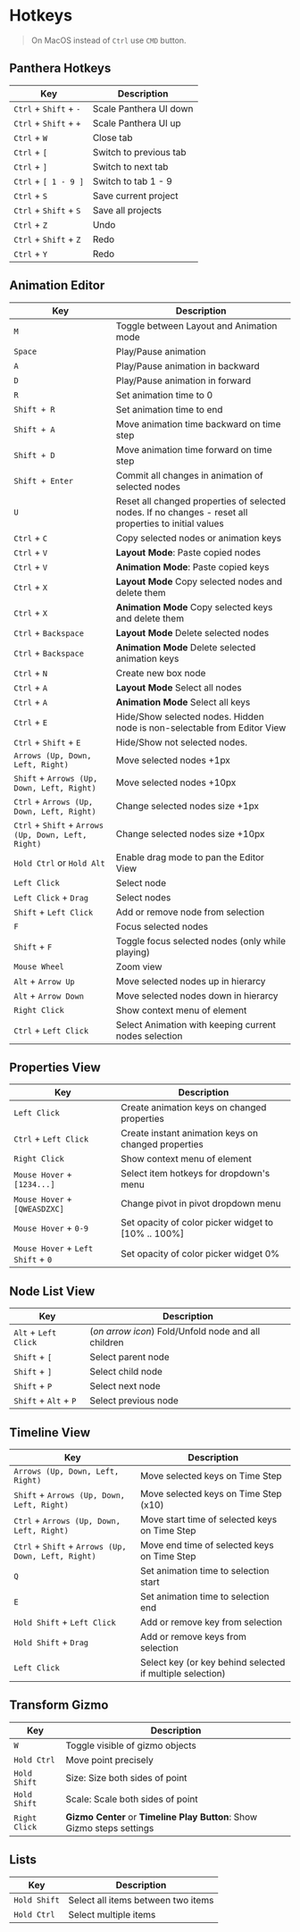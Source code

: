 # Hotkeys

> On MacOS instead of `Ctrl` use `CMD` button.

## Panthera Hotkeys

| Key | Description |
| --- | --- |
| `Ctrl` + `Shift` + `-` | Scale Panthera UI down |
| `Ctrl` + `Shift` + `+` | Scale Panthera UI up |
| `Ctrl` + `W` | Close tab |
| `Ctrl` + `[` | Switch to previous tab |
| `Ctrl` + `]` | Switch to next tab |
| `Ctrl` + `[ 1 - 9 ]` | Switch to tab 1 - 9 |
| `Ctrl` + `S` | Save current project |
| `Ctrl` + `Shift` + `S` | Save all projects |
| `Ctrl` + `Z` | Undo |
| `Ctrl` + `Shift` + `Z` | Redo |
| `Ctrl` + `Y` | Redo |

## Animation Editor

| Key | Description |
| --- | --- |
| `M` | Toggle between Layout and Animation mode |
| `Space` | Play/Pause animation |
| `A` | Play/Pause animation in backward |
| `D` | Play/Pause animation in forward |
| `R` | Set animation time to 0 |
| `Shift + R` | Set animation time to end |
| `Shift + A` | Move animation time backward on time step |
| `Shift + D` | Move animation time forward on time step |
| `Shift + Enter` | Commit all changes in animation of selected nodes |
| `U` | Reset all changed properties of selected nodes. If no changes - reset all properties to initial values |
| `Ctrl` + `C` | Copy selected nodes or animation keys |
| `Ctrl` + `V` | **Layout Mode**: Paste copied nodes |
| `Ctrl` + `V` | **Animation Mode**: Paste copied keys |
| `Ctrl` + `X` | **Layout Mode** Copy selected nodes and delete them |
| `Ctrl` + `X` | **Animation Mode** Copy selected keys and delete them |
| `Ctrl` + `Backspace` | **Layout Mode** Delete selected nodes |
| `Ctrl` + `Backspace` | **Animation Mode** Delete selected animation keys |
| `Ctrl` + `N` | Create new box node |
| `Ctrl` + `A` | **Layout Mode** Select all nodes |
| `Ctrl` + `A` | **Animation Mode** Select all keys |
| `Ctrl` + `E` | Hide/Show selected nodes. Hidden node is non-selectable from Editor View |
| `Ctrl` + `Shift` + `E` | Hide/Show not selected nodes. |
| `Arrows (Up, Down, Left, Right)` | Move selected nodes +1px |
| `Shift` + `Arrows (Up, Down, Left, Right)` | Move selected nodes +10px |
| `Ctrl` + `Arrows (Up, Down, Left, Right)` | Change selected nodes size +1px |
| `Ctrl` + `Shift` + `Arrows (Up, Down, Left, Right)` | Change selected nodes size +10px |
| `Hold Ctrl` or `Hold Alt` | Enable drag mode to pan the Editor View |
| `Left Click` | Select node |
| `Left Click` + `Drag` | Select nodes |
| `Shift` + `Left Click` | Add or remove node from selection |
| `F` | Focus selected nodes |
| `Shift` + `F` | Toggle focus selected nodes (only while playing) |
| `Mouse Wheel` | Zoom view |
| `Alt` + `Arrow Up` | Move selected nodes up in hierarcy |
| `Alt` + `Arrow Down` | Move selected nodes down in hierarcy |
| `Right Click` | Show context menu of element |
| `Ctrl` + `Left Click` | Select Animation with keeping current nodes selection |

## Properties View

| Key | Description |
| --- | --- |
| `Left Click` | Create animation keys on changed properties |
| `Ctrl` + `Left Click` | Create instant animation keys on changed properties |
| `Right Click` | Show context menu of element |
| `Mouse Hover` + `[1234...]` | Select item hotkeys for dropdown's menu |
| `Mouse Hover` + `[QWEASDZXC]` | Change pivot in pivot dropdown menu |
| `Mouse Hover` + `0-9` | Set opacity of color picker widget to [10% .. 100%] |
| `Mouse Hover` + `Left Shift` + `0` | Set opacity of color picker widget 0% |

## Node List View

| Key | Description |
| --- | --- |
| `Alt` + `Left Click` | (_on arrow icon_) Fold/Unfold node and all children |
| `Shift` + `[` | Select parent node |
| `Shift` + `]` | Select child node |
| `Shift` + `P` | Select next node |
| `Shift` + `Alt` + `P` | Select previous node |


## Timeline View

| Key | Description |
| --- | --- |
| `Arrows (Up, Down, Left, Right)` | Move selected keys on Time Step |
| `Shift` + `Arrows (Up, Down, Left, Right)` | Move selected keys on Time Step (x10) |
| `Ctrl` + `Arrows (Up, Down, Left, Right)` | Move start time of selected keys on Time Step |
| `Ctrl` + `Shift` + `Arrows (Up, Down, Left, Right)` | Move end time of selected keys on Time Step |
| `Q` | Set animation time to selection start |
| `E` | Set animation time to selection end |
| `Hold Shift` + `Left Click` | Add or remove key from selection |
| `Hold Shift` + `Drag` | Add or remove keys from selection |
| `Left Click` | Select key (or key behind selected if multiple selection) |


## Transform Gizmo

| Key | Description |
| --- | --- |
| `W` | Toggle visible of gizmo objects |
| `Hold Ctrl` | Move point precisely |
| `Hold Shift` | Size: Size both sides of point |
| `Hold Shift` | Scale: Scale both sides of point |
| `Right Click` | **Gizmo Center** or **Timeline Play Button**: Show Gizmo steps settings |

## Lists

| Key | Description |
| --- | --- |
| `Hold Shift` | Select all items between two items |
| `Hold Ctrl` | Select multiple items |
